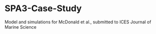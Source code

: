 # SPA3-Case-Study
 Model and simulations for McDonald et al., submitted to ICES Journal of Marine Science
